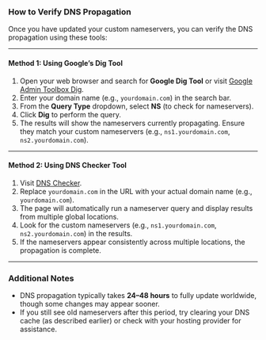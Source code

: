 ### How to Verify DNS Propagation

Once you have updated your custom nameservers, you can verify the DNS propagation using these tools:

---

#### **Method 1: Using Google’s Dig Tool**

1. Open your web browser and search for **Google Dig Tool** or visit [Google Admin Toolbox Dig](https://toolbox.googleapps.com/apps/dig/).
2. Enter your domain name (e.g., `yourdomain.com`) in the search bar.
3. From the **Query Type** dropdown, select **NS** (to check for nameservers).
4. Click **Dig** to perform the query.
5. The results will show the nameservers currently propagating. Ensure they match your custom nameservers (e.g., `ns1.yourdomain.com`, `ns2.yourdomain.com`).

---

#### **Method 2: Using DNS Checker Tool**

1. Visit [DNS Checker](https://dnschecker.org/#NS/yourdomain.com).
2. Replace `yourdomain.com` in the URL with your actual domain name (e.g., `yourdomain.com`).
3. The page will automatically run a nameserver query and display results from multiple global locations.
4. Look for the custom nameservers (e.g., `ns1.yourdomain.com`, `ns2.yourdomain.com`) in the results.
5. If the nameservers appear consistently across multiple locations, the propagation is complete.

---

### **Additional Notes**

- DNS propagation typically takes **24–48 hours** to fully update worldwide, though some changes may appear sooner.
- If you still see old nameservers after this period, try clearing your DNS cache (as described earlier) or check with your hosting provider for assistance.
